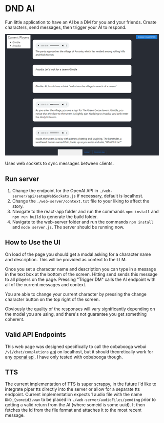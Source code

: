 # DND AI
 
Fun little application to have an AI be a DM for you and your friends. Create characters, send messages, then trigger your AI to respond.

![](CurrentUI.png)

Uses web sockets to sync messages between clients.

## Run server
1. Change the endpoint for the OpenAI API in `./web-server/api/setupWebSockets.js` if necessary, default is localhost.
2. Change the `./web-server/context.txt` file to your liking to affect the story.
2. Navigate to the react-app folder and run the commands `npm install` and `npm run build` to generate the build folder.
3. Navigate to the web-server folder and run the commands `npm install` and `node server.js`. The server should be running now.

## How to Use the UI
On load of the page you should get a modal asking for a character name and description. This will be provided as context to the LLM.

Once you set a character name and description you can type in a message in the text box at the bottom of the screen. Hitting send sends this message to all players on the page. Pressing "Trigger DM" calls the AI endpoint with all of the current messages and context.

You are able to change your current character by pressing the change character button on the top right of the screen.

Obviously the quality of the responses will vary significantly depending on the model you are using, and there's not guarantee you get something coherent.

## Valid API Endpoints
This web page was designed specifically to call the oobabooga webui `/v1/chat/completions` [api](https://github.com/oobabooga/text-generation-webui/wiki/12-%E2%80%90-OpenAI-API) on localhost, but it should theoretically work for any [openai api](https://platform.openai.com/docs/api-reference/chat/create). I have only tested with oobabooga though.

## TTS
The current implementation of TTS is super scrappy, in the future I'd like to integrate piper tts directly into the server or allow for a separate tts endpoint. Current implementation expects 1 audio file with the name `DND_{someid}.wav` to be placed in `./web-server/audioFiles/pending` prior to getting a valid return from the AI (where someid is some uuid). It then fetches the id from the file format and attaches it to the most recent message.